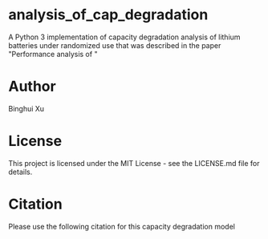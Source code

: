 # analysis_of_cap_degradation
A Python 3 implementation of capacity degradation analysis of  lithium batteries under randomized use that was described in the paper "Performance analysis of " 

# Author
Binghui Xu
# License
This project is licensed under the MIT License - see the LICENSE.md file for details.
# Citation
Please use the following citation for this capacity degradation model
